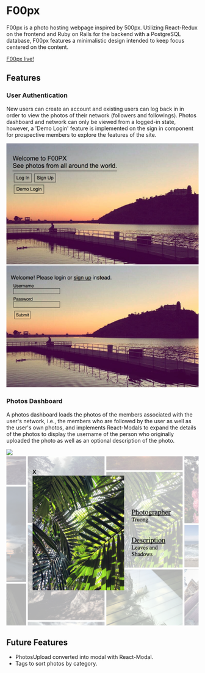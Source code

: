 # F00px

F00px is a photo hosting webpage inspired by 500px. Utilizing React-Redux on the frontend and Ruby on Rails for the backend with a PostgreSQL database, F00px features a minimalistic design intended to keep focus centered on the content. 
 
[F00px live!](https://f00px.herokuapp.com/) 


## Features 
### User Authentication
New users can create an account and existing users can log back in in order to view the photos of their network (followers and followings). Photos dashboard and network can only be viewed from a logged-in state, however, a 'Demo Login' feature is implemented on the sign in component for prospective members to explore the features of the site. 

![](https://github.com/cdisong/f00px/blob/master/f00px/app/assets/images/Screen%20Shot%202017-12-01%20at%2014.51.01.png) 
![](https://github.com/cdisong/f00px/blob/master/f00px/app/assets/images/Screen%20Shot%202017-12-01%20at%2014.51.15.png)



### Photos Dashboard
A photos dashboard loads the photos of the members associated with the user's network, i.e., the members who are followed by the user as well as the user's own photos, and implements React-Modals to expand the details of the photos to display the username of the person who originally uploaded the photo as well as an optional description of the photo. 



![](https://github.com/cdisong/f00px/blob/master/f00px/app/assets/images/Screen%20Shot%202017-12-01%20at%2015.00.50.png)
![](https://github.com/cdisong/f00px/blob/master/f00px/app/assets/images/Screen%20Shot%202017-12-01%20at%2014.59.42.png) 

## Future Features 
* PhotosUpload converted into modal with React-Modal.
* Tags to sort photos by category. 

